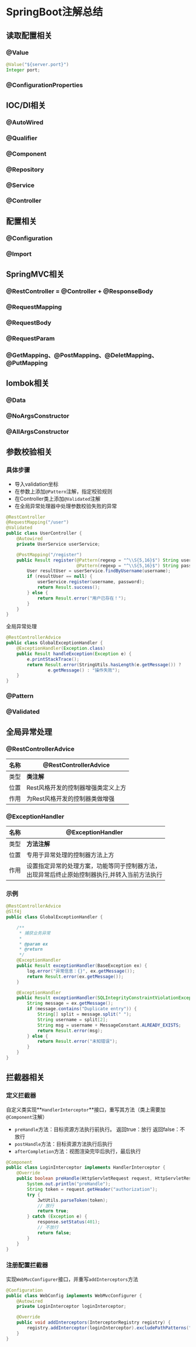 # SpringBoot注解总结

## 读取配置相关

### @Value

```java
@Value("${server.port}")
Integer port;
```



### @ConfigurationProperties

## IOC/DI相关

### @AutoWired

### @Qualifier

### @Component

### @Repository

### @Service

### @Controller

## 配置相关

### @Configuration

### @Import

## SpringMVC相关

### @RestController = @Controller + @ResponseBody

### @RequestMapping

### @RequestBody

### @RequestParam

### @GetMapping、@PostMapping、@DeletMapping、@PutMapping

## lombok相关

### @Data

### @NoArgsConstructor

### @AllArgsConstructor

## 参数校验相关

### 具体步骤

- 导入validation坐标
- 在参数上添加`@Pattern`注解，指定校验规则
- 在Controller类上添加`@Validated`注解
- 在全局异常处理器中处理参数校验失败的异常

```java
@RestController
@RequestMapping("/user")
@Validated
public class UserController {
    @Autowired
    private UserService userService;

    @PostMapping("/register")
    public Result register(@Pattern(regexp = "^\\S{5,16}$") String username,
                           @Pattern(regexp = "^\\S{5,16}$") String password) {
        User resultUser = userService.findByUsername(username);
        if (resultUser == null) {
            userService.register(username, password);
            return Result.success();
        } else {
            return Result.error("用户已存在！");
        }
    }
}
```

全局异常处理

```java
@RestControllerAdvice
public class GlobalExceptionHandler {
    @ExceptionHandler(Exception.class)
    public Result handleException(Exception e) {
        e.printStackTrace();
        return Result.error(StringUtils.hasLength(e.getMessage()) ?
                e.getMessage() : "操作失败");
    }
}
```

### @Pattern

### @Validated

## 全局异常处理

### @RestControllerAdvice

| 名称 | @RestControllerAdvice              |
| ---- | ---------------------------------- |
| 类型 | **类注解**                         |
| 位置 | Rest风格开发的控制器增强类定义上方 |
| 作用 | 为Rest风格开发的控制器类做增强     |

### @ExceptionHandler

| 名称 | @ExceptionHandler                                            |
| ---- | ------------------------------------------------------------ |
| 类型 | **方法注解**                                                 |
| 位置 | 专用于异常处理的控制器方法上方                               |
| 作用 | 设置指定异常的处理方案，功能等同于控制器方法，<br/>出现异常后终止原始控制器执行,并转入当前方法执行 |

### 示例

```java
@RestControllerAdvice
@Slf4j
public class GlobalExceptionHandler {

    /**
     * 捕获业务异常
     *
     * @param ex
     * @return
     */
    @ExceptionHandler
    public Result exceptionHandler(BaseException ex) {
        log.error("异常信息：{}", ex.getMessage());
        return Result.error(ex.getMessage());
    }

    @ExceptionHandler
    public Result exceptionHandler(SQLIntegrityConstraintViolationException ex) {
        String message = ex.getMessage();
        if (message.contains("Duplicate entry")) {
            String[] split = message.split(" ");
            String username = split[2];
            String msg = username + MessageConstant.ALREADY_EXISTS;
            return Result.error(msg);
        } else {
            return Result.error("未知错误");
        }
    }
}
```

## 拦截器相关

### 定义拦截器

自定义类实现**`HandlerInterceptor`**接口，重写其方法（类上需要加`@Component`注解）

- `preHandle`方法：目标资源方法执行前执行。 返回true：放行 返回false：不放行
- `postHandle`方法：目标资源方法执行后执行
- `afterCompletion`方法：视图渲染完毕后执行，最后执行

```java
@Component
public class LoginInterceptor implements HandlerInterceptor {
    @Override
    public boolean preHandle(HttpServletRequest request, HttpServletResponse response, Object handler) throws Exception {
        System.out.println("preHandle");
        String token = request.getHeader("authorization");
        try {
            JwtUtils.parseToken(token);
            // 放行
            return true;
        } catch (Exception e) {
            response.setStatus(401);
            // 不放行
            return false;
        }
    }
}
```

### 注册配置拦截器

实现`WebMvcConfigurer`接口，并重写`addInterceptors`方法

```java
@Configuration
public class WebConfig implements WebMvcConfigurer {
    @Autowired
    private LoginInterceptor loginInterceptor;

    @Override
    public void addInterceptors(InterceptorRegistry registry) {
        registry.addInterceptor(loginInterceptor).excludePathPatterns("/user/login","/user/register");
    }
}
```

